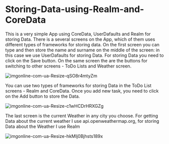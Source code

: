 # Storing-Data-using-Realm-and-CoreData
This is a very simple App using CoreData, UserDafaults and Realm for storing Data. There is a several screens on the App, which of them uses different types of frameworks for storing data. On the first screen you can type and then store the name and surname on the middle of the screen: in this case we use UserDafaults for storing Data. For storing Data you need to click on the Save button. On the same screen the are the buttons for switching to other screens - ToDo Lists and Weather screen. 

![imgonline-com-ua-Resize-qSO8r4mtyZm](https://user-images.githubusercontent.com/78174628/131264009-244bf6a0-bbb3-46c6-93b3-7c198b8cbd11.jpg)

You can use two types of frameworks for storing Data in the ToDo List screens - Realm and CoreData. Once you add new task, you need to click on the Add button to store the Data.

![imgonline-com-ua-Resize-c1wHCDrHRXGZg](https://user-images.githubusercontent.com/78174628/131264134-a6730352-26da-4e30-8dba-f09c39cf4005.jpg)


The last screen is the current Weather in any city you choose. For getting Data about the current weather I use api.openweathermap.org, for storing Data about the Weather I use Realm

![imgonline-com-ua-Resize-hkMIj0Bjhsts189x](https://user-images.githubusercontent.com/78174628/131263984-8af244bc-1916-482c-a86f-ff12f36cf382.jpg)



